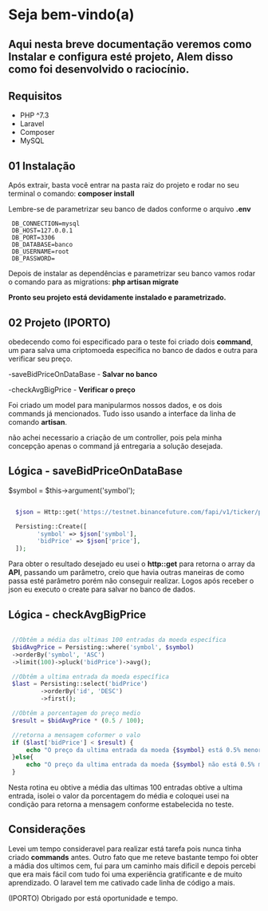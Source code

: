 # Seja bem-vindo(a)

## Aqui nesta breve documentação veremos como Instalar  e configura esté projeto, Alem disso como foi desenvolvido o raciocínio. 

## Requisitos
- PHP ^7.3
- Laravel
- Composer
- MySQL


## 01 Instalação
Após extrair, basta você entrar na pasta raiz do projeto e rodar no seu terminal o comando:
**composer install** 

Lembre-se de parametrizar seu banco de dados conforme o arquivo **.env** 

```shell
 DB_CONNECTION=mysql
 DB_HOST=127.0.0.1
 DB_PORT=3306
 DB_DATABASE=banco
 DB_USERNAME=root
 DB_PASSWORD=
```

Depois de instalar as dependências e parametrizar seu banco vamos rodar o comando para as migrations:
**php artisan migrate**

**Pronto seu projeto está devidamente instalado e parametrizado.**

## 02 Projeto (IPORTO) 
obedecendo como foi especificado para o teste foi criado dois **command**, um para salva uma criptomoeda especifica no banco de dados e outra para verificar seu preço.

-saveBidPriceOnDataBase - **Salvar no banco**

-checkAvgBigPrice - **Verificar o preço**

Foi criado um model para manipularmos nossos dados, e os dois commands já mencionados. Tudo isso usando a interface da linha de comando **artisan**.

não achei necessario a criação de um controller, pois pela minha concepção apenas o command já entregaria a solução desejada. 

## Lógica - saveBidPriceOnDataBase

$symbol = $this->argument('symbol');

```php

  $json = Http::get('https://testnet.binancefuture.com/fapi/v1/ticker/price?symbol='.$symbol)->json();

  Persisting::Create([
        'symbol' => $json['symbol'],
        'bidPrice' => $json['price'],
  ]);
```

Para obter o resultado desejado eu usei o **http::get** para retorna o array da **API**, passando um parâmetro, creio que havia outras maneiras de como passa esté parâmetro porém não conseguir realizar. Logos após receber o json eu executo o create para salvar no banco de dados.

## Lógica - checkAvgBigPrice


```php

 //Obtêm a média das ultimas 100 entradas da moeda específica
 $bidAvgPrice = Persisting::where('symbol', $symbol)
 ->orderBy('symbol', 'ASC')
 ->limit(100)->pluck('bidPrice')->avg();

 //Obtêm a ultima entrada da moeda específica
 $last = Persisting::select('bidPrice')
         ->orderBy('id', 'DESC')
         ->first();

 //Obtêm a porcentagem do preço medio
 $result = $bidAvgPrice * (0.5 / 100);

 //retorna a mensagem coformer o valo
 if ($last['bidPrice'] < $result) {
     echo "O preço da ultima entrada da moeda {$symbol} está 0.5% menor que o preço médio";
 }else{
     echo "O preço da ultima entrada da moeda {$symbol} não está 0.5% menor que preço médio";
 }

```

Nesta rotina eu obtive a média  das ultimas 100 entradas obtive a ultima entrada, isolei o valor da porcentagem do média e coloquei usei na condição para retorna a mensagem conforme estabelecida no teste.

## Considerações
Levei um tempo consideravel para realizar está tarefa pois nunca tinha criado **commands** antes. Outro fato que me reteve bastante tempo foi obter a mádia dos ultimos cem, fui para um caminho mais dificil e depois percebi que era mais fácil com tudo foi uma experiência gratificante e de muito aprendizado. O laravel tem me cativado cade linha de código a mais.

(IPORTO) Obrigado por está oportunidade e tempo. 

